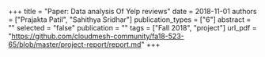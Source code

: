+++
title = "Paper: Data analysis Of Yelp reviews"
date = 2018-11-01
authors = ["Prajakta Patil", "Sahithya Sridhar"]
publication_types = ["6"]
abstract = ""
selected = "false"
publication = ""
tags = ["Fall 2018", "project"]
url_pdf = "https://github.com/cloudmesh-community/fa18-523-65/blob/master/project-report/report.md"
+++

